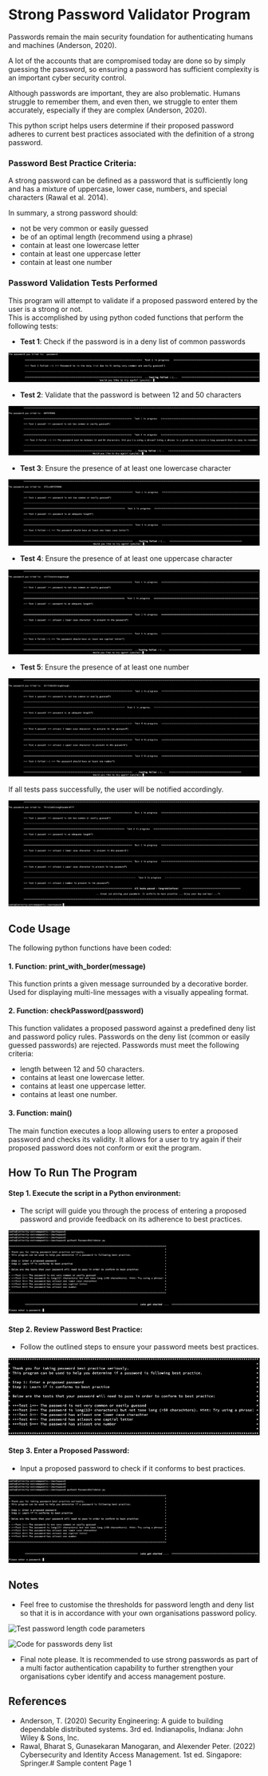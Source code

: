 # Strong Password Validator Program

Passwords remain the main security foundation for authenticating humans and machines (Anderson, 2020). 

A lot of the accounts that are compromised today are done so by simply guessing the password, so ensuring a password has sufficient complexity is an important cyber security control. 
 
Although passwords are important, they are also problematic. Humans struggle to remember them, and even then, we struggle to enter them accurately, especially if they are complex (Anderson, 2020).  

This python script helps users determine if their proposed password adheres to current best practices associated with the definition of a strong password. 

### Password Best Practice Criteria:

A strong password can be defined as a password that is sufficiently long and has a mixture of uppercase, lower case, numbers, and special characters (Rawal et al. 2014).

In summary, a strong password should:
 - not be very common or easily guessed
 - be of an optimal length (recommend using a phrase)
 - contain at least one lowercase letter
 - contain at least one uppercase letter
 - contain at least one number

### Password Validation Tests Performed

This program will attempt to validate if a proposed password entered by the user is a strong or not.  
This is accomplished by using python coded functions that perform the following tests:

- **Test 1**: Check if the password is in a deny list of common passwords

![Example Test 1 Failure](/Modules/1/img/Test1.png)

- **Test 2**: Validate that the password is between 12 and 50 characters

![Example Test 2 Failure](/Modules/1/img/Test2.png)

- **Test 3**: Ensure the presence of at least one lowercase character

![Example Test 3 Failure](/Modules/1/img/Test3.png)

- **Test 4**: Ensure the presence of at least one uppercase character

![Example Test 4 Failure](/Modules/1/img/Test4.png)

- **Test 5**: Ensure the presence of at least one number

![Example Test 5 Failure](/Modules/1/img/Test5.png)

If all tests pass successfully, the user will be notified accordingly.

![Example of all tests passing successfully](./Modules/1/img/StrongPasswordSuccess.png)

## Code Usage

The following python functions have been coded:

#### 1. Function: print_with_border(message)
This function prints a given message surrounded by a decorative border.
Used for displaying multi-line messages with a visually appealing format.

#### 2. Function: checkPassword(password)
This function validates a proposed password against a predefined deny list and password policy rules.
Passwords on the deny list (common or easily guessed passwords) are rejected.
Passwords must meet the following criteria:

 - length between 12 and 50 characters.
 - contains at least one lowercase letter.
 - contains at least one uppercase letter.
 - contains at least one number.

#### 3. Function: main()
The main function executes a loop allowing users to enter a proposed password and checks its validity. It allows for a user to try again if their proposed password does not conform or exit the program.

## How To Run The Program
#### Step 1. Execute the script in a Python environment:
 - The script will guide you through the process of entering a proposed password and provide feedback on its adherence to best practices.

 ![Example program execution](/Modules/1/img/GetStarted.png)

#### Step 2. Review Password Best Practice:
 - Follow the outlined steps to ensure your password meets best practices.

 ![Example best practice guidance](/Modules/1/img/StrongPasswordGuideance.png)

#### Step 3. Enter a Proposed Password:
 - Input a proposed password to check if it conforms to best practices.

 ![Example entering proposed password](/Modules/1/img/GetStarted.png)

## Notes

 - Feel free to customise the thresholds for password length and deny list so that it is in accordance with your own organisations password policy.

 ![Test password length code parameters](/Modules/1/img/TestPasswordlengthCode.png)

 ![Code for passwords deny list](/Modules/1/img/DenyListCode.png)

 - Final note please. It is recommended to use strong passwords as part of a multi factor authentication capability to further strengthen your organisations cyber identify and access management posture.

## References
- Anderson, T. (2020) Security Engineering: A guide to building dependable distributed systems. 3rd ed. Indianapolis, Indiana: John Wiley & Sons, Inc.
- Rawal, Bharat S, Gunasekaran Manogaran, and Alexender Peter. (2022) Cybersecurity and Identity Access Management. 1st ed. Singapore: Springer.# Sample content Page 1
